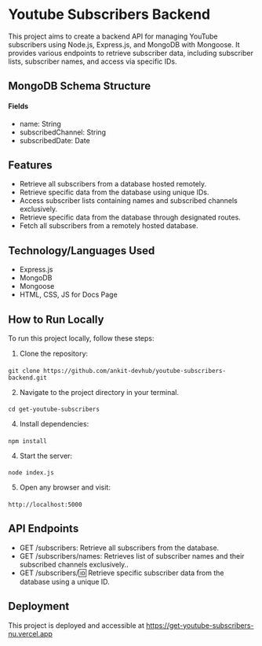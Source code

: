 # Youtube Subscribers Backend

This project aims to create a backend API for managing YouTube subscribers using Node.js, Express.js, and MongoDB with Mongoose. It provides various endpoints to retrieve subscriber data, including subscriber lists, subscriber names, and access via specific IDs.

## MongoDB Schema Structure
#### Fields

 * name: String
 * subscribedChannel: String
 * subscribedDate: Date

## Features

* Retrieve all subscribers from a database hosted remotely.
* Retrieve specific data from the database using unique IDs.
* Access subscriber lists containing names and subscribed channels exclusively.
* Retrieve specific data from the database through designated routes.
* Fetch all subscribers from a remotely hosted database.

## Technology/Languages Used
* Express.js
* MongoDB
* Mongoose
* HTML, CSS, JS for Docs Page

## How to Run Locally
To run this project locally, follow these steps:

1. Clone the repository:
####
    git clone https://github.com/ankit-devhub/youtube-subscribers-backend.git
    
2. Navigate to the project directory in your terminal.
####
    cd get-youtube-subscribers

4. Install dependencies:
####
    npm install
    
4. Start the server:
####  
    node index.js
    
5. Open any browser and visit:
####
    http://localhost:5000


## API Endpoints

* GET /subscribers: Retrieve all subscribers from the database.
* GET /subscribers/names: Retrieves list of subscriber names and their subscribed channels exclusively..
* GET /subscribers/:id: Retrieve specific subscriber data from the database using a unique ID.


## Deployment
This project is deployed and accessible at https://get-youtube-subscribers-nu.vercel.app
